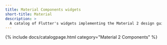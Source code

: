 ```yaml
---
title: Material Components widgets
short-title: Material
description: > 
  A catalog of Flutter's widgets implementing the Material 2 design guidelines.
---
```


{% include docs/catalogpage.html category="Material 2 Components" %}
